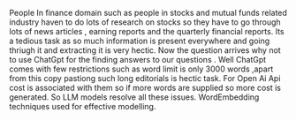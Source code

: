 People In finance domain such as people in stocks and mutual funds related industry haven to do lots of research on stocks so they have to go through lots of news articles , earning reports and the quarterly financial reports.
Its a tedious task as so much information is present everywhere and going thriugh it and extracting it is very hectic.
Now the question arrives why not to use ChatGpt for the finding answers to our questions . Well ChatGpt comes with few restrictions such as word limit is only 3000 words ,apart from this copy pastiong such long editorials is hectic task.
For Open Ai Api cost is associated with them so if more words are supplied so more cost is generated.
So LLM models resolve all these issues. 
WordEmbedding techniques used for effective modelling.

